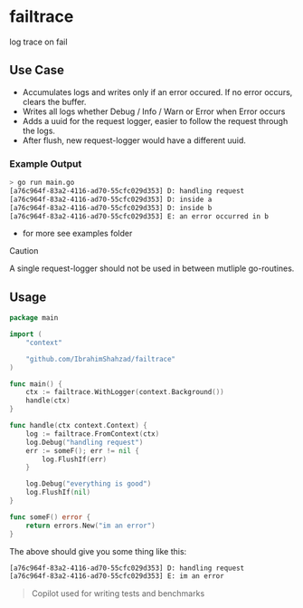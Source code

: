 # failtrace
log trace on fail

## Use Case

- Accumulates logs and writes only if an error occured. If no error occurs, clears the buffer.
- Writes all logs whether Debug / Info / Warn or Error when Error occurs
- Adds a uuid for the request logger, easier to follow the request through the logs.
- After flush, new request-logger would have a different uuid.


### Example Output

```sh
> go run main.go
[a76c964f-83a2-4116-ad70-55cfc029d353] D: handling request
[a76c964f-83a2-4116-ad70-55cfc029d353] D: inside a
[a76c964f-83a2-4116-ad70-55cfc029d353] D: inside b
[a76c964f-83a2-4116-ad70-55cfc029d353] E: an error occurred in b
```
- for more see examples folder

> [!CAUTION]
> A single request-logger should not be used in between mutliple go-routines.


## Usage

```go
package main

import (
    "context"

    "github.com/IbrahimShahzad/failtrace"
)

func main() {
    ctx := failtrace.WithLogger(context.Background())
    handle(ctx)
}

func handle(ctx context.Context) {
    log := failtrace.FromContext(ctx)
    log.Debug("handling request")
    err := someF(); err != nil {
        log.FlushIf(err)
    }

    log.Debug("everything is good")
    log.FlushIf(nil)
}

func someF() error {
    return errors.New("im an error")
}
```

The above should give you some thing like this:

```sh
[a76c964f-83a2-4116-ad70-55cfc029d353] D: handling request
[a76c964f-83a2-4116-ad70-55cfc029d353] E: im an error
```

> Copilot used for writing tests and benchmarks
